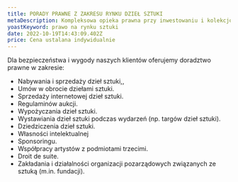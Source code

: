 ```yaml
---
title: PORADY PRAWNE Z ZAKRESU RYNKU DZIEŁ SZTUKI
metaDescription: Kompleksowa opieka prawna przy inwestowaniu i kolekcjonowaniu dzieł sztuki.
yoastKeyword: prawo na rynku sztuki
date: 2022-10-19T14:43:09.402Z
price: Cena ustalana indywidualnie
---
```

Dla bezpieczeństwa i wygody naszych klientów oferujemy doradztwo prawne w zakresie:

* Nabywania i sprzedaży dzieł sztuki,,
* Umów w obrocie dziełami sztuki.
* Sprzedaży internetowej dzieł sztuki.
* Regulaminów aukcji.
* Wypożyczania dzieł sztuki.
* Wystawiania dzieł sztuki podczas wydarzeń (np. targów dzieł sztuki).
* Dziedziczenia dzieł sztuki.
* Własności intelektualnej
* Sponsoringu.
* Współpracy artystów z podmiotami trzecimi.
* Droit de suite.
* Zakładania i działalności organizacji pozarządowych związanych ze sztuką (m.in. fundacji).